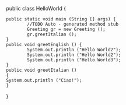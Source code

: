 
public class HelloWorld {

    public static void main (String [] args) {
            //TODO Auto - generated method stub
            Greeting gr = new Greeting ();
            gr.greetItalian ();
    }
    public void greetEnglish () {
            System.out.println ("Hello World2");
            System.out.println ("Hello World2");
            System.out.println ("Hello World3");
    }
    public void greetItalian ()
    {
    System.out.println ("Ciao!");
    }
}
